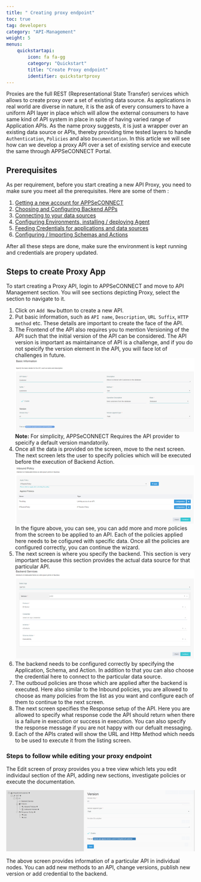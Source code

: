 ```yaml
---
title: " Creating proxy endpoint"
toc: true
tag: developers
category: "API-Management"
weight: 5
menus: 
    quickstartapi: 
        icon: fa fa-gg
        category: "Quickstart"
        title: "Create Proxy endpoint" 
        identifier: quickstartproxy
---
```

Proxies are the full REST (Representational State Transfer) services which allows to create proxy
over a set of existing data source. As applications in real world are diverse in nature, it is the 
ask of every consumers to have a uniform API layer in place which will allow the external consumers 
to have same kind of API system in place in spite of having varied range of Application APIs. As the name
proxy suggests, it is just a wrapper over an existing data source or APIs, thereby providing time
tested layers to handle `Authentication`, `Policies` and also `Documentation`. In this article
we will see how can we develop a proxy API over a set of existing service and execute the same through
APPSeCONNECT Portal. 

## Prerequisites

As per requirement, before you start creating a new API Proxy, you need to make sure you meet all the 
prerequisites. Here are some of them : 

1. [Getting a new account for APPSeCONNECT]()
2. [Choosing and Configuring Backend APPs]()
3. [Connecting to your data sources]()
4. [Configuring Environments, installing / deploying Agent]()
5. [Feeding Credentials for applications and data sources]()
5. [Configuring / Importing Schemas and Actions]()

After all these steps are done, make sure the environment is kept running and credentials are propery updated. 

## Steps to create Proxy App

To start creating a Proxy API, login to APPSeCONNECT and move to API Management section. You will see sections 
depicting Proxy, select the section to navigate to it.

1. Click on `Add New` button to create a new API.
2. Put basic information, such as `API name`, `Description`, `URL Suffix`, `HTTP method` etc. These 
details are important to create the face of the API. 
3. The Frontend of the API also requires you to mention Versioning of the API such that the initial version 
of the API can be considered. The API version is important as maintainance of API is a challenge, and if you do
not speicify the version element in the API, you will face lot of challenges in future. 
![Api Frontend Configuration](/staticfiles/api-management/media/api-frontend-configuration.PNG)
**Note:** For simplicity, APPSeCONNECT Requires the API provider to speicify a default version mandatorily. 
4. Once all the data is provided on the screen, move to the next screen. The next screen lets the user 
to specify policies which will be executed before the execution of Backend Action.
![Inbound Policy Example](/staticfiles/api-management/media/inbound-policy-example.PNG)
In the figure above, you can see, you can add more and more policies from the screen to be applied to an API. Each
of the policies applied here needs to be cofigured with specific data. Once all the policies are configured correctly,
you can continue the wizard. 
5. The next screen is where you specify the backend. This section is very important because this section
provides the actual data source for that particular API. 
![Api Backend Configuration](/staticfiles/api-management/media/api-backend-configuration.PNG)
6. The backend needs to be configured correctly by specifying the Application, Schema, and Action. In addition to that
you can also choose the credential here to connect to the particular data source. 
7.  The outboud policies are those which are applied after the backend is executed. Here also similar to the Inbound 
policies, you are allowed to choose as many policies from the list as you want and configure each of them to continue 
to the next screen.
8. The next screen specifies the Response setup of the API. Here you are allowed to specify what response code the API 
should return when there is a failure in execution or success in execution. You can also specify the response message 
if you are not happy with our defualt messaging. 
9. Each of the APIs crated will show the URL and Http Method which needs to be used to execute it from the listing screen.

### Steps to follow while editing your proxy endpoint

The Edit screen of proxy provides you a tree view which lets you edit individaul section of the API, adding new sections,
investigate policies or execute the documentation.

![Proxy Api Edit Screen](/staticfiles/api-management/media/proxy-api-edit-screen.PNG)

The above screen provides information of a particular API in individual nodes. You can add new methods to an API,
change versions, publish new version or add credential to the backend. 

